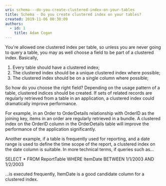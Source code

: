 ```yaml
---
uri: schema---do-you-create-clustered-index-on-your-tables
title: Schema - Do you create clustered index on your tables?
created: 2019-11-06 00:30:09
authors:
  - id: 1
    title: Adam Cogan
---
```





<span class='intro'> ​​You're allowed one clustered index per table, so unless you are never going to query a table, you may as well choose a field to be part of a clustered index. Basically,<br><ol><li>Every table should have a clustered index;</li><li>The clustered index should be a unique clustered index where possible;</li><li>The clustered index should be on a single column where possible;​<br></li></ol> </span>

<p>So how do you choose the right field? Depending on the usage pattern of a table, clustered indices should be created. If sets of related records are regularly retrieved from a table in an application, a clustered index could dramatically improve performance.</p><p>For example, in an Order to OrderDetails relationship with OrderID as the joining key, items in an order are regularly retrieved in a bundle. A clustered index on the OrderID column in the&#160;OrderDetails table will improve the performance of the application significantly.</p><p>Another example, if a table is frequently used for reporting, and a date range is used to define the time scope of the report, a clustered index on the date column is suitable. In more technical terms, if queries such as...<br></p><p class="ssw15-rteElement-CodeArea">SELECT * FROM ReportTable WHERE ItemDate BETWEEN 1/1/2003 AND 1/2/2003</p><p>...is executed frequently, ItemDate is a good candidate column for a clustered index.​<br></p>


